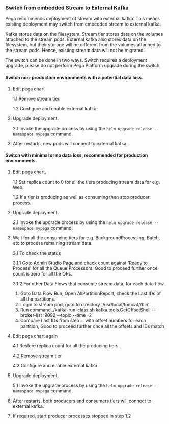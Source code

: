 ### Switch from embedded Stream to External Kafka
Pega recommends deployment of stream with external kafka. This means existing deployment may switch from embedded stream to external kafka.

Kafka stores data on the filesystem.
Stream tier stores data on the volumes attached to the stream pods.
External kafka also stores data on the filesystem, but their storage will be different from the volumes attached to the stream pods.
Hence, existing stream data will not be migrated.

The switch can be done in two ways.
Switch requires a deployment upgrade, please do not perform Pega Platform upgrade during the switch.

#### Switch non-production environments with a potential data loss.
1. Edit pega chart
   
   1.1 Remove stream tier.
   
   1.2 Configure and enable external kafka.

2. Upgrade deployment.
   
   2.1 Invoke the upgrade process by using the `helm upgrade release --namespace mypega` command.

3. After restarts, new pods will connect to external kafka.

#### Switch with minimal or no data loss, recommended for production environments.
1. Edit pega chart, 
   
   1.1 Set replica count to 0 for all the tiers producing stream data for e.g. Web.
   
   1.2 If a tier is producing as well as consuming then stop producer process.
   
2. Upgrade deployment.
   
   2.1 Invoke the upgrade process by using the `helm upgrade release --namespace mypega` command.

3. Wait for all the consuming tiers for e.g. BackgroundProcessing, Batch, etc to process remaining stream data.
   
   3.1 To check the status
   
      3.1.1 Goto Admin Studio Page and check count against 'Ready to Process' for all the Queue Processors. Good to proceed further once count is zero for all the QPs.
   
      3.1.2 For other Data Flows that consume stream data, for each data flow
   1. Goto Data Flow Run, Open AllPartitionReport, check the Last IDs of all the partitions.
   2. Login to stream pod, goto to directory '/usr/local/tomcat/<embedded-kafka-version>/bin'
   3. Run command ./kafka-run-class.sh kafka.tools.GetOffsetShell --broker-list <IP of broker from the stream landing page>:9092 --topic <Topic Name>  --time -2
   4. Compare Last IDs from step ii. with offset numbers for each partition, Good to proceed further once all the offsets and IDs match

4. Edit pega chart again
   
   4.1 Restore replica count for all the producing tiers.
   
   4.2 Remove stream tier
   
   4.3 Configure and enable external kafka.

5. Upgrade deployment.
   
   5.1 Invoke the upgrade process by using the `helm upgrade release --namespace mypega` command.

6. After restarts, both producers and consumers tiers will connect to external kafka.

7. If required, start producer processes stopped in step 1.2